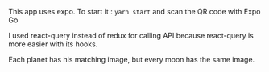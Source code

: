 This app uses expo. To start it : `yarn start` and scan the QR code with Expo Go

I used react-query instead of redux for calling API because react-query is more easier with its hooks.

Each planet has his matching image, but every moon has the same image.
